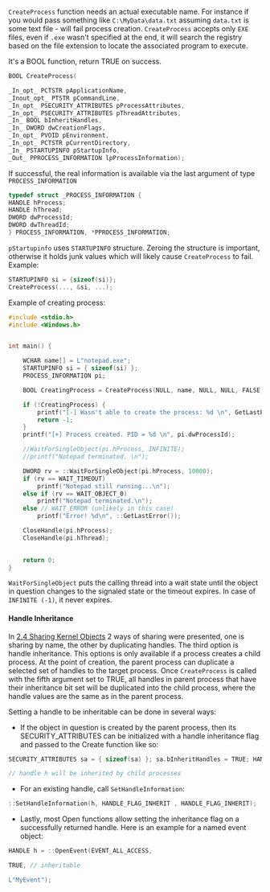`CreateProcess` function needs an actual executable name. For instance if you would pass something like `C:\MyData\data.txt` assuming `data.txt` is some text file - will fail process creation. `CreateProcess` accepts only `EXE` files, even if `.exe` wasn't specified at the end, it will search the registry based on the file extension to locate the associated program to execute.  

It's a BOOL function, return TRUE on success.
```c
BOOL CreateProcess(

_In_opt_ PCTSTR pApplicationName, 
_Inout_opt_ PTSTR pCommandLine,
_In_opt_ PSECURITY_ATTRIBUTES pProcessAttributes, 
_In_opt_ PSECURITY_ATTRIBUTES pThreadAttributes,
_In_ BOOL bInheritHandles, 
_In_ DWORD dwCreationFlags, 
_In_opt_ PVOID pEnvironment,
_In_opt_ PCTSTR pCurrentDirectory, 
_In_ PSTARTUPINFO pStartupInfo, 
_Out_ PPROCESS_INFORMATION lpProcessInformation);
```

If successful, the real information is available via the last argument of type `PROCESS_INFORMATION`

```c
typedef struct _PROCESS_INFORMATION { 
HANDLE hProcess; 
HANDLE hThread; 
DWORD dwProcessId; 
DWORD dwThreadId; 
} PROCESS_INFORMATION, *PPROCESS_INFORMATION;
```

`pStartupinfo` uses `STARTUPINFO` structure. Zeroing the structure is important, otherwise it holds junk values which will likely cause `CreateProcess` to fail. Example:

```c
STARTUPINFO si = {sizeof(si)};
CreateProcess(..., &si, ...);
```

Example of creating process:
```c
#include <stdio.h>
#include <Windows.h>


int main() {

	WCHAR name[] = L"notepad.exe";
	STARTUPINFO si = { sizeof(si) };
	PROCESS_INFORMATION pi;

	BOOL CreatingProcess = CreateProcess(NULL, name, NULL, NULL, FALSE, 0, NULL, NULL, &si, &pi);

	if (!CreatingProcess) {
		printf("[-] Wasn't able to create the process: %d \n", GetLastError());
		return -1;
	}
	printf("[+] Process created. PID = %d \n", pi.dwProcessId);

	//WaitForSingleObject(pi.hProcess, INFINITE); 
	//printf("Notepad terminated. \n");

	DWORD rv = ::WaitForSingleObject(pi.hProcess, 10000); 
	if (rv == WAIT_TIMEOUT)
		printf("Notepad still running...\n");
	else if (rv == WAIT_OBJECT_0)
		printf("Notepad terminated.\n");
	else // WAIT_ERROR (unlikely in this case)
		printf("Error! %d\n", ::GetLastError());

	CloseHandle(pi.hProcess);
	CloseHandle(pi.hThread);
	

	return 0;
}
```

`WaitForSingleObject` puts the calling thread into a wait state until the object in question changes to the signaled state or the timeout expires. In case of `INFINITE (-1)`, it never expires.

#### Handle Inheritance

In [2.4 Sharing Kernel Objects](../Chapter%202/2.4%20Sharing%20Kernel%20Objects.md) 2 ways of sharing were presented, one is sharing by name, the other by duplicating handles. The third option is handle inheritance. This options is only available if a process creates a child process. At the point of creation, the parent process can duplicate a selected set of handles to the target process. Once `CreateProcess` is called with the fifth argument set to TRUE, all handles in parent process that have their inheritance bit set will be duplicated into the child process, where the handle values are the same as in the parent process.

Setting a handle to be inheritable can be done in several ways:

- If the object in question is created by the parent process, then its SECURITY_ATTRIBUTES can be initialized with a handle inheritance flag and passed to the Create function like so:

```c
SECURITY_ATTRIBUTES sa = { sizeof(sa) }; sa.bInheritHandles = TRUE; HANDLE h = ::CreateEvent(&sa, FALSE, FALSE, nullptr);

// handle h will be inherited by child processes
```

- For an existing handle, call `SetHandleInformation`:

```c
::SetHandleInformation(h, HANDLE_FLAG_INHERIT , HANDLE_FLAG_INHERIT);
```

- Lastly, most Open functions allow setting the inheritance flag on a successfully returned handle. Here is an example for a named event object:

```c
HANDLE h = ::OpenEvent(EVENT_ALL_ACCESS,

TRUE, // inheritable

L"MyEvent");
```

